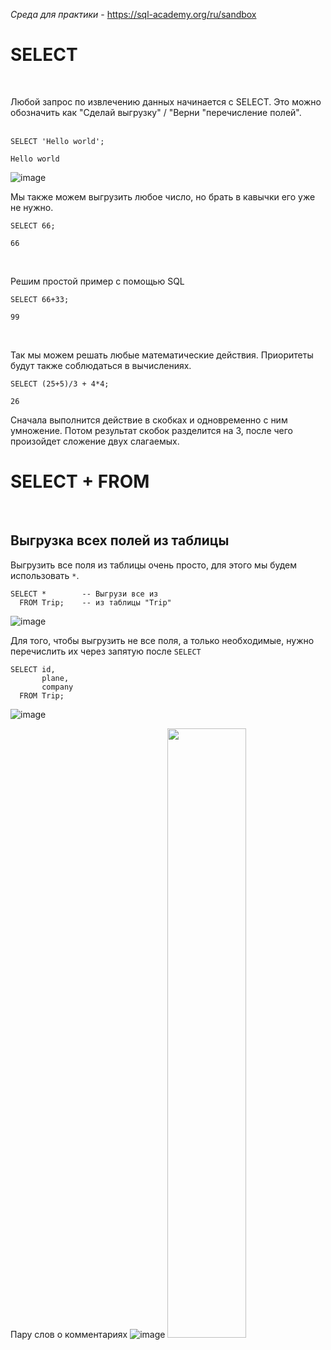 *Среда для практики* - https://sql-academy.org/ru/sandbox
<br>

# SELECT
<br>

Любой запрос по извлечению данных начинается с SELECT. Это можно обозначить как "Сделай выгрузку" / "Верни "перечисление полей".  
<br>

```
SELECT 'Hello world';
```
```
Hello world
```
![image](https://github.com/Korablinr22/SQL_summary/assets/164523311/ff355474-e8da-499b-922e-3266177d25f1)
<br>

Мы также можем выгрузить любое число, но брать в кавычки его уже не нужно.
<br>

```
SELECT 66;
```
```
66
```
<br>

Решим простой пример с помощью SQL
<br>

```
SELECT 66+33;
```
```
99
```
<br>

Так мы можем решать любые математические действия. Приоритеты будут также соблюдаться в вычислениях.
<br>

```
SELECT (25+5)/3 + 4*4; 
```
```
26
```
Сначала выполнится действие в скобках и одновременно с ним умножение. Потом результат скобок разделится на 3, после чего произойдет сложение двух слагаемых.
<br>

# SELECT + FROM
<br>

## Выгрузка всех полей из таблицы
Выгрузить все поля из таблицы очень просто, для этого мы будем использовать ```*```.
<br>

```
SELECT *        -- Выгрузи все из
  FROM Trip;    -- из таблицы "Trip"
```
![image](https://github.com/Korablinr22/SQL_summary/assets/164523311/d1de66c4-fd24-4914-9235-e06be4fa144c)
<br>

Для того, чтобы выгрузить не все поля, а только необходимые, нужно перечислить их через запятую после ```SELECT```
<br>

```
SELECT id,
       plane,
       company
  FROM Trip; 
```
![image](https://github.com/Korablinr22/SQL_summary/assets/164523311/57e44dfa-a629-4b2d-8840-bd948ba5e026)

Пару слов о комментариях
![image](https://github.com/Korablinr22/SQL_summary/assets/164523311/e7324e75-9ae5-4141-b795-d1064c874a47)
<img src="https://github.com/Korablinr22/SQL_summary/assets/164523311/e7324e75-9ae5-4141-b795-d1064c874a47" width="50%">
